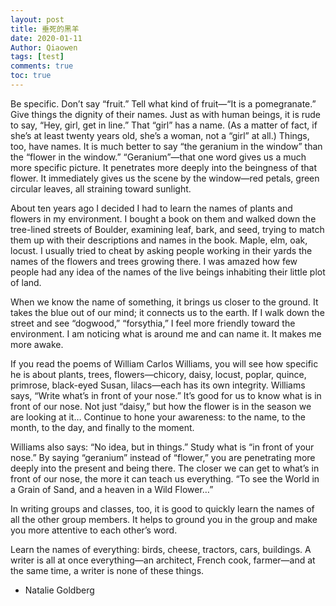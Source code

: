 ```yaml
---
layout: post
title: 垂死的黑羊
date: 2020-01-11
Author: Qiaowen
tags: [test]
comments: true
toc: true
---
```

Be specific. Don’t say “fruit.” Tell what kind of fruit—“It is a pomegranate.” Give things the dignity of their names. Just as with human beings, it is rude to say, “Hey, girl, get in line.” That “girl” has a name. (As a matter of fact, if she’s at least twenty years old, she’s a woman, not a “girl” at all.) Things, too, have names. It is much better to say “the geranium in the window” than the “flower in the window.” “Geranium”—that one word gives us a much more specific picture. It penetrates more deeply into the beingness of that flower. It immediately gives us the scene by the window—red petals, green circular leaves, all straining toward sunlight.

About ten years ago I decided I had to learn the names of plants and flowers in my environment. I bought a book on them and walked down the tree-lined streets of Boulder, examining leaf, bark, and seed, trying to match them up with their descriptions and names in the book. Maple, elm, oak, locust. I usually tried to cheat by asking people working in their yards the names of the flowers and trees growing there. I was amazed how few people had any idea of the names of the live beings inhabiting their little plot of land.

When we know the name of something, it brings us closer to the ground. It takes the blue out of our mind; it connects us to the earth. If I walk down the street and see “dogwood,” “forsythia,” I feel more friendly toward the environment. I am noticing what is around me and can name it. It makes me more awake.

If you read the poems of William Carlos Williams, you will see how specific he is about plants, trees, flowers—chicory, daisy, locust, poplar, quince, primrose, black-eyed Susan, lilacs—each has its own integrity. Williams says, “Write what’s in front of your nose.” It’s good for us to know what is in front of our nose. Not just “daisy,” but how the flower is in the season we are looking at it… Continue to hone your awareness: to the name, to the month, to the day, and finally to the moment.

Williams also says: “No idea, but in things.” Study what is “in front of your nose.” By saying “geranium” instead of “flower,” you are penetrating more deeply into the present and being there. The closer we can get to what’s in front of our nose, the more it can teach us everything. “To see the World in a Grain of Sand, and a heaven in a Wild Flower…”

In writing groups and classes, too, it is good to quickly learn the names of all the other group members. It helps to ground you in the group and make you more attentive to each other’s word.

Learn the names of everything: birds, cheese, tractors, cars, buildings. A writer is all at once everything—an architect, French cook, farmer—and at the same time, a writer is none of these things.

- Natalie Goldberg
